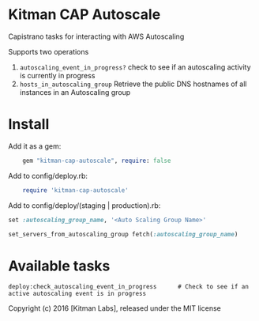 # Kitman CAP Autoscale

Capistrano tasks for interacting with AWS Autoscaling

Supports two operations

1. ``autoscaling_event_in_progress?`` check to see if an autoscaling activity is currently in progress
2. ``hosts_in_autoscaling_group`` Retrieve the public DNS hostnames of all instances in an Autoscaling group

Install
=======

Add it as a gem:

```ruby
    gem "kitman-cap-autoscale", require: false
```

Add to config/deploy.rb:

```ruby
    require 'kitman-cap-autoscale'
```

Add to config/deploy/(staging | production).rb:

```ruby
set :autoscaling_group_name, '<Auto Scaling Group Name>'

set_servers_from_autoscaling_group fetch(:autoscaling_group_name)

```


Available tasks
===============

    deploy:check_autoscaling_event_in_progress      # Check to see if an active autoscaling event is in progress



Copyright (c) 2016 [Kitman Labs], released under the MIT license
